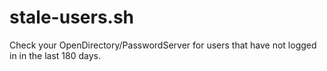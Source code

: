 # stale-users.sh
Check your OpenDirectory/PasswordServer for users that have not logged in in the last 180 days.
